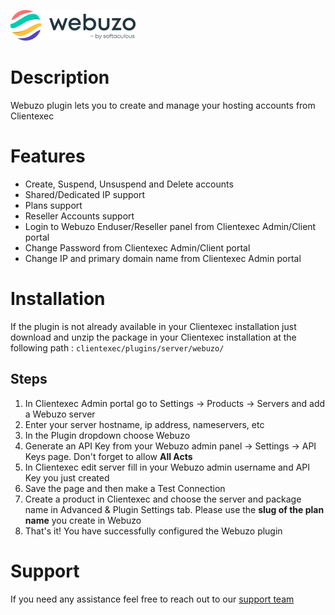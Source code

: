[![Webuzo Plugin](/logo.png)](https://webuzo.com)

# Description
Webuzo plugin lets you to create and manage your hosting accounts from Clientexec

# Features

* Create, Suspend, Unsuspend and Delete accounts
* Shared/Dedicated IP support
* Plans support
* Reseller Accounts support
* Login to Webuzo Enduser/Reseller panel from Clientexec Admin/Client portal
* Change Password from Clientexec Admin/Client portal
* Change IP and primary domain name from Clientexec Admin portal

# Installation
If the plugin is not already available in your Clientexec installation just download and unzip the package in your Clientexec installation at the following path :
```clientexec/plugins/server/webuzo/```


## Steps

1. In Clientexec Admin portal go to Settings -> Products -> Servers and add a Webuzo server
2. Enter your server hostname, ip address, nameservers, etc
3. In the Plugin dropdown choose Webuzo
4. Generate an API Key from your Webuzo admin panel -> Settings -> API Keys page. Don't forget to allow **All Acts**
5. In Clientexec edit server fill in your Webuzo admin username and API Key you just created
6. Save the page and then make a Test Connection
7. Create a product in Clientexec and choose the server and package name in Advanced & Plugin Settings tab. Please use the **slug of the plan name** you create in Webuzo
8. That's it! You have successfully configured the Webuzo plugin


[1]: https://webuzo.com/contact/
# Support
If you need any assistance feel free to reach out to our [support team][1]